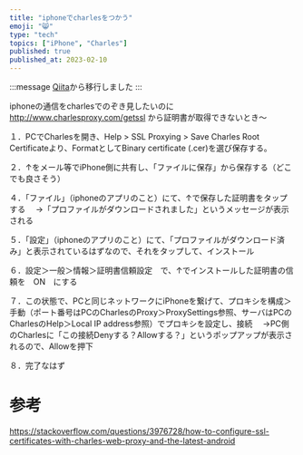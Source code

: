 ```yaml
---
title: "iphoneでcharlesをつかう"
emoji: "😸"
type: "tech"
topics: ["iPhone", "Charles"] 
published: true
published_at: 2023-02-10
---
```


:::message
[Qiita](https://qiita.com/haru0u0)から移行しました
:::

iphoneの通信をcharlesでのぞき見したいのに http://www.charlesproxy.com/getssl から証明書が取得できないとき～


１．PCでCharlesを開き、Help > SSL Proxying > Save Charles Root Certificateより、FormatとしてBinary certificate (.cer)を選び保存する。

２．↑をメール等でiPhone側に共有し、「ファイルに保存」から保存する（どこでも良さそう）

４．「ファイル」（iphoneのアプリのこと）にて、↑で保存した証明書をタップする
　→「プロファイルがダウンロードされました」というメッセージが表示される

５．「設定」（iphoneのアプリのこと）にて、「プロファイルがダウンロード済み」と表示されているはずなので、それをタップして、インストール

６．設定＞一般＞情報＞証明書信頼設定　で、↑でインストールした証明書の信頼を　ON　にする

７．この状態で、PCと同じネットワークにiPhoneを繋げて、プロキシを構成＞手動（ポート番号はPCのCharlesのProxy＞ProxySettings参照、サーバはPCのCharlesのHelp＞Local IP address参照）でプロキシを設定し、接続
　→PC側のCharlesに「この接続Denyする？Allowする？」というポップアップが表示されるので、Allowを押下

８．完了なはず

# 参考
https://stackoverflow.com/questions/3976728/how-to-configure-ssl-certificates-with-charles-web-proxy-and-the-latest-android

